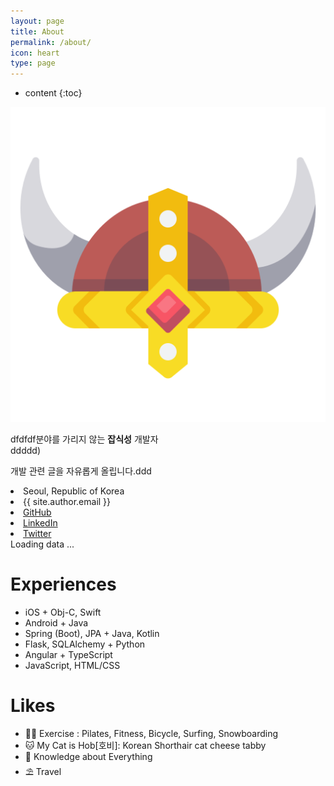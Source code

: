 ```yaml
---
layout: page
title: About
permalink: /about/
icon: heart
type: page
---
```


* content
{:toc}







<div class="about">
  <div class="about-profile">
    <div class="about-profile-image">
      <img src="https://raw.githubusercontent.com/kkogggokk/kkogggokk.github.io/master/_assets/img/_SIG_kkogggokk.png" alt="kkogggokk">
      <!-- <div>&copy;kkogggokk</div> -->
    </div>
</div>

<div class="about-profile-content">
    <!-- <h2><span>수정중</span> KKKKK<span>u</span> GGG</h2> -->
<p>
dfdfdf분야를 가리지 않는 <b>잡식성</b> 개발자 <i class="fas fa-robot fa-fw"></i><br>
<span class="whisper">ddddd<i class="far fa-smile fa-fw"></i>)</span>
</p>
<p>
개발 관련 글을 자유롭게 올립니다.ddd
</p>

<div class="about-profile-content-contacts">
<li>
    <i class="fas fa-map-marker-alt fa-fw"></i>
    <span>Seoul, Republic of Korea</span>
</li>
<li>
    <i class="far fa-envelope fa-fw"></i>
    <span>{{ site.author.email }}</span>
</li>
<li>
    <a href="{{ site.social.links[0] }}" target="_blank">
    <i class="fab fa-github fa-fw"></i>
    <span>GitHub</span>
    </a>
</li>
<li>
    <a href="{{ site.social.links[1] }}" target="_blank">
    <i class="fab fa-linkedin fa-fw"></i>
    <span>LinkedIn</span>
    </a>
</li>
<li>
    <a href="{{ site.social.links[2] }}" target="_blank">
    <i class="fab fa-twitter fa-fw"></i>
    <span>Twitter</span>
    </a>
</li>
</div>
</div>
  </div>

<!-- Include the library. -->
<script
  src="https://unpkg.com/github-calendar@latest/dist/github-calendar.min.js"
></script>

<!-- Optionally, include the theme (if you don't want to struggle to write the CSS) -->
<link
   rel="stylesheet"
   href="https://unpkg.com/github-calendar@latest/dist/github-calendar-responsive.css"
/>

<div>
    <!-- Prepare a container for your calendar. -->
    <!-- <div style="text-align: center;"><strong>나의 GitHub Contribution 그래프</strong></div> -->
    <div class="calendar">
        <!-- Loading stuff -->
        Loading data ...
    </div>
</div>

<script>
    GitHubCalendar(".calendar", "kkogggokk", { responsive: true, tooltips: false, global_stats: false}).then(function() {
        // delete the space underneath the module bar which is caused by minheight 
        document.getElementsByClassName('calendar')[0].style.minHeight = "100px";
        // hide more and less legen below the contribution graph
        document.getElementsByClassName('contrib-legend')[0].style.display = "none";
    });
</script>

# Experiences 
  <div class="about-content">
    <div class="about-content-left">
      <!-- <h2><i class="fas fa-hat-wizard fa-fw"></i> Experiences</h2> --> 
      <ul>
        <li class="rank-1"><i class="far fa-check-square fa-fw"></i> iOS + Obj-C, Swift</li>
        <li class="rank-2"><i class="far fa-check-square fa-fw"></i> Android + Java</li>
        <li class="rank-1"><i class="far fa-check-square fa-fw"></i> Spring (Boot), JPA + Java, Kotlin</li>
        <li class="rank-2"><i class="far fa-check-square fa-fw"></i> Flask, SQLAlchemy + Python</li>
        <li class="rank-2"><i class="far fa-check-square fa-fw"></i> Angular + TypeScript</li>
        <li class="rank-3"><i class="far fa-check-square fa-fw"></i> JavaScript, HTML/CSS</li>
      </ul>
    </div>
  </div>
  
# Likes 
<div class="about-content-right">
    <!-- <h2><i class="far fa-thumbs-up fa-fw"></i> Likes</h2> -->
    <ul>
    <li>
      🏋️‍♀️ Exercise : Pilates, Fitness, Bicycle, Surfing, Snowboarding
    </li>
    <li>
        🐱 My Cat is Hob[호비]: Korean Shorthair cat cheese tabby
    </li>
    <li>
        📖 Knowledge about Everything
    </li>
    <li>
        ⛱ Travel
    </li>
    </ul>
</div>
